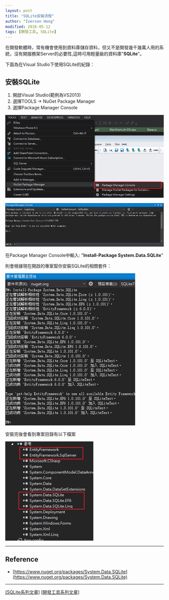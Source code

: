 ```yaml
---
layout: post
title: "SQLite安裝流程"
author: "Iverson Hong"
modified: 2016-05-12
tags: [開發工具, SQLite]
---
```


在開發軟體時，常有機會使用到資料庫儲存資料，但又不是開發幾千幾萬人用的系統，沒有開服務架Server的必要性,這時可用輕量級的資料庫"**SQLite**"。

下面為在Visual Studio下使用SQLite的紀錄：

## 安裝SQLite ##

1. 開啟Visual Studio(範例為VS2013)
2. 選擇TOOLS -> NuGet Package Manager
3. 選擇Package Manager Console

![](..\images\postImage\SQLite_Install\001.png)

![](..\images\postImage\SQLite_Install\002.png)

在Package Manager Console中輸入: "**Install-Package System.Data.SQLite**"

則會根據現在開啟的專案幫你安裝SQLite的相關套件：

![](..\images\postImage\SQLite_Install\003.png)

安裝完後會看到專案目錄有以下檔案

![](..\images\postImage\SQLite_Install\004.png)

----------

## Reference ##

- [https://www.nuget.org/packages/System.Data.SQLite](https://www.nuget.org/packages/System.Data.SQLite)

----------

[[SQLite系列文章]](http://iverson127.github.io/tags/#SQLite)
[[開發工具系列文章]](http://iverson127.github.io/tags/#開發工具)